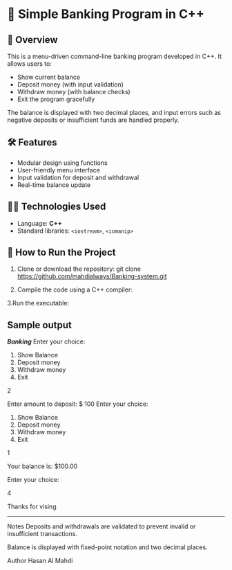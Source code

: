 # 🏦 Simple Banking Program in C++

## 📌 Overview

This is a menu-driven command-line banking program developed in C++. It allows users to:

- Show current balance
- Deposit money (with input validation)
- Withdraw money (with balance checks)
- Exit the program gracefully

The balance is displayed with two decimal places, and input errors such as negative deposits or insufficient funds are handled properly.

## 🛠 Features

- Modular design using functions
- User-friendly menu interface
- Input validation for deposit and withdrawal
- Real-time balance update

## 🧑‍💻 Technologies Used

- Language: **C++**
- Standard libraries: `<iostream>`, `<iomanip>`

## 🚀 How to Run the Project

1. Clone or download the repository:
git clone https://github.com/mahdialways/Banking-system.git

2. Compile the code using a C++ compiler:

3.Run the executable:



## Sample output
*************Banking*************
Enter your choice: 
1. Show Balance 
2. Deposit money 
3. Withdraw money 
4. Exit 

2

Enter amount to deposit: $ 
100
Enter your choice: 
1. Show Balance 
2. Deposit money 
3. Withdraw money 
4. Exit 

1

Your balance is: $100.00

Enter your choice: 

4

Thanks for vising 
********************************* 


Notes
Deposits and withdrawals are validated to prevent invalid or insufficient transactions.

Balance is displayed with fixed-point notation and two decimal places.

Author
Hasan Al Mahdi
